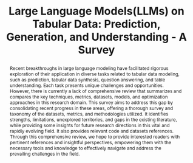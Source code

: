 ---
title: "Large Language Models(LLMs) on Tabular Data: Prediction, Generation, and Understanding - A Survey"
link: https://arxiv.org/pdf/2402.17944.pdf
authors: "Fang, Xu, Tang et al."
venue: "ArXiv"
year: 2024
abstract: "
Recent breakthroughs in large language modeling have facilitated rigorous exploration of
their application in diverse tasks related to tabular data modeling, such as prediction, tabular data synthesis, question answering, and table understanding. Each task presents unique challenges and opportunities. However, there is currently a lack of comprehensive review that summarizes and compares the key techniques, metrics, datasets, models, and optimization approaches in this research domain. This survey aims to address this gap by consolidating recent progress in these areas, offering a thorough survey and taxonomy of the datasets, metrics, and methodologies utilized. It identifies strengths, limitations, unexplored territories, and gaps in the existing literature, while providing some insights for future research directions in this vital and rapidly evolving field. It also provides relevant code and datasets references. Through this comprehensive review, we hope to provide interested readers with pertinent references and insightful perspectives, empowering them with the necessary tools and knowledge to effectively navigate and address the prevailing challenges in the field."
---
